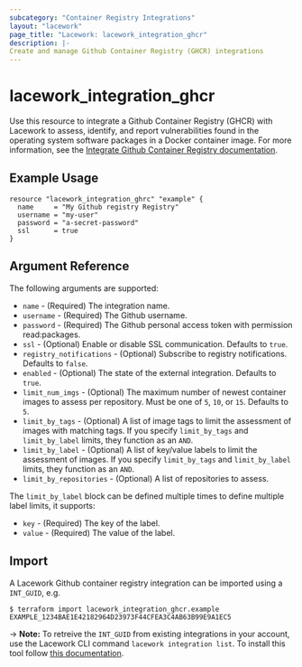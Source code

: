 ```yaml
---
subcategory: "Container Registry Integrations"
layout: "lacework"
page_title: "Lacework: lacework_integration_ghcr"
description: |-
Create and manage Github Container Registry (GHCR) integrations
---
```


# lacework\_integration\_ghcr

Use this resource to integrate a Github Container Registry (GHCR) with Lacework to assess, identify,
and report vulnerabilities found in the operating system software packages in a Docker container
image. For more information, see the [Integrate Github Container Registry documentation](https://support.lacework.com/hc/en-us/articles/1500002482302-Integrate-GitHub-Container-Registry).

## Example Usage

```hcl
resource "lacework_integration_ghrc" "example" {
  name     = "My Github registry Registry"
  username = "my-user"
  password = "a-secret-password"
  ssl      = true
}
```

## Argument Reference

The following arguments are supported:

* `name` - (Required) The integration name.
* `username` - (Required) The Github username.
* `password` - (Required) The Github personal access token with permission read:packages.
* `ssl` - (Optional) Enable or disable SSL communication. Defaults to `true`.
* `registry_notifications` - (Optional) Subscribe to registry notifications. Defaults to `false`.
* `enabled` - (Optional) The state of the external integration. Defaults to `true`.
* `limit_num_imgs` - (Optional) The maximum number of newest container images to assess per repository. Must be one of `5`, `10`, or `15`. Defaults to `5`.
* `limit_by_tags` - (Optional) A list of image tags to limit the assessment of images with matching tags. If you specify `limit_by_tags` and `limit_by_label` limits, they function as an `AND`.
* `limit_by_label` - (Optional) A list of key/value labels to limit the assessment of images. If you specify `limit_by_tags` and `limit_by_label` limits, they function as an `AND`.
* `limit_by_repositories` - (Optional) A list of repositories to assess.

The `limit_by_label` block can be defined multiple times to define multiple label limits, it supports:
* `key` - (Required) The key of the label.
* `value` - (Required) The value of the label.


## Import

A Lacework Github container registry integration can be imported using a `INT_GUID`, e.g.

```
$ terraform import lacework_integration_ghcr.example EXAMPLE_1234BAE1E42182964D23973F44CFEA3C4AB63B99E9A1EC5
```
-> **Note:** To retreive the `INT_GUID` from existing integrations in your account, use the
	Lacework CLI command `lacework integration list`. To install this tool follow
	[this documentation](https://github.com/lacework/go-sdk/wiki/CLI-Documentation#installation).
